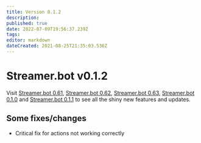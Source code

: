 ```yaml
---
title: Version 0.1.2
description: 
published: true
date: 2022-07-09T19:56:37.239Z
tags: 
editor: markdown
dateCreated: 2021-08-25T21:35:03.536Z
---
```


# Streamer.bot v0.1.2

Visit [Streamer.bot 0.61](Version-0.61), [Streamer.bot 0.62](Version-0.62), [Streamer.bot 0.63](Version-0.63), [Streamer.bot 0.1.0](Version-0.1.0) and [Streamer.bot 0.1.1](Version-0.1.1) to see all the shiny new features and updates.

## Some fixes/changes

* Critical fix for actions not working correctly